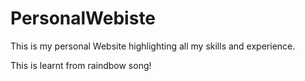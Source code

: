 # PersonalWebiste
This is my personal Website highlighting all my skills and experience. 

This is learnt from raindbow song!
